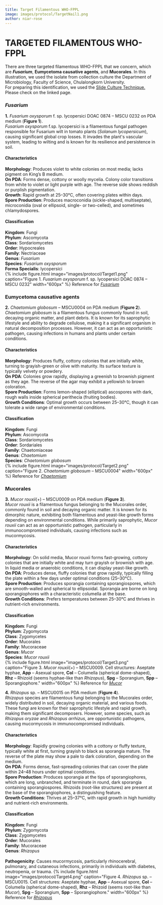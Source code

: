 ```yaml
---
title: Target Filamentous WHO-FPPL
image: images/protocol/TargetNail1.png
author: niar-rose
---
```

# TARGETED FILAMENTOUS WHO-FPPL
There are three targeted filamentous WHO-FPPL that we concern, which are **_Fusarium_**, **Eumycetoma causative agents**, and **Mucorales**. In this illustration, we used the isolate from collection culture the Department of Microbiology, Faculty of Science, Chulalongkorn University. <br> 
For preparing this identification, we used the [Slide Culture Technique.](https://sea-armi.github.io/research/SlideCulture) Please check on the linked page.
### _Fusarium_
**1.** _Fusarium oxysporum_ f. sp. lycopersici DOAC 0874 – MSCU 0232 on PDA medium (**Figure 1**).<br>
_Fusarium oxysporum_ f.sp. lycopersici is a filamentous fungal pathogen responsible for Fusarium wilt in tomato plants (_Solanum lycopersicum_), causing significant global crop losses. It invades the plant's vascular system, leading to wilting and is known for its resilience and persistence in soil.

#### Characteristics
**Morphology**: Produces violet to white colonies on most media; lacks pigment on King’s B medium.<br>
**On PDA**: Forms dense, cottony or woolly mycelia. Colony color transitions from white to violet or light purple with age. The reverse side shows reddish or purplish pigmentation.<br>
**Growth**: Rapid growth at 25–30°C, often covering plates within days.<br>
**Spore Production**: Produces macroconidia (sickle-shaped, multiseptate), microconidia (oval or ellipsoid, single- or two-celled), and sometimes chlamydospores.

#### Classification
**Kingdom**: Fungi<br>
**Phylum**: Ascomycota<br>
**Class**: Sordariomycetes<br>
**Order**: Hypocreales<br>
**Family**: Nectriaceae<br>
**Genus**: _Fusarium_<br>
**Species**: _Fusarium oxysporum_<br>
**Forma Specialis**: lycopersici<br>
{%
  include figure.html
  image="images/protocol/Target1.png"
  caption="Figure 1. _Fusarium oxysporum_ f. sp. lycopersici DOAC 0874 – MSCU 0232"
  width="600px"
%}
Reference for [_Fusarium_](https://www.adelaide.edu.au/mycology/fungal-descriptions-and-antifungal-susceptibility/hyphomycetes-conidial-moulds/fusarium#fusarium-oxysporum-complex)

### Eumycetoma causative agents
**2.** _Chaetomium globosum_ – MSCU0004 on PDA medium (**Figure 2**). <br>
_Chaetomium globosum_ is a filamentous fungus commonly found in soil, decaying organic matter, and plant debris. It is known for its saprophytic lifestyle and ability to degrade cellulose, making it a significant organism in natural decomposition processes. However, it can act as an opportunistic pathogen, causing infections in humans and plants under certain conditions.

#### Characteristics
**Morphology**: Produces fluffy, cottony colonies that are initially white, turning to grayish-green or olive with maturity. Its surface texture is typically velvety or powdery.<br>
**On PDA**: Colonies grow rapidly, displaying a greenish to brownish pigment as they age. The reverse of the agar may exhibit a yellowish to brown coloration.<br>
**Spore Production**: Forms lemon-shaped (elliptical) ascospores with dark, rough walls inside spherical perithecia (fruiting bodies).<br>
**Growth Conditions**: Optimal growth occurs between 25–30°C, though it can tolerate a wide range of environmental conditions.

#### Classification
**Kingdom**: Fungi<br>
**Phylum**: Ascomycota<br>
**Class**: Sordariomycetes<br>
**Order**: Sordariales<br>
**Family**: Chaetomiaceae<br>
**Genus**: _Chaetomium_<br>
**Species**: _Chaetomium globosum_<br>
{%
  include figure.html
  image="images/protocol/Target2.png"
  caption="Figure 2. _Chaetomium globosum_ – MSCU0004"
  width="600px"
%}
Reference for [_Chaetomium_](https://www.adelaide.edu.au/mycology/fungal-descriptions-and-antifungal-susceptibility/ascomycota#chaetomium-spp)

### Mucorales
**3.** _Mucor rouxii_(+) – MSCU0009 on PDA medium (**Figure 3**). <br>
_Mucor rouxii_ is a filamentous fungus belonging to the Mucorales order, commonly found in soil and decaying organic matter. It is known for its dimorphic nature, exhibiting both filamentous and yeast-like growth forms depending on environmental conditions. While primarily saprophytic, _Mucor rouxii_ can act as an opportunistic pathogen, particularly in immunocompromised individuals, causing infections such as mucormycosis.

#### Characteristics
**Morphology**: On solid media, Mucor rouxii forms fast-growing, cottony colonies that are initially white and may turn grayish or brownish with age. In liquid media or anaerobic conditions, it can display yeast-like growth.<br>
**On PDA**: Produces dense, fluffy colonies that grow rapidly, typically filling the plate within a few days under optimal conditions (25–30°C).<br>
**Spore Production**: Produces sporangia containing sporangiospores, which are smooth-walled and spherical to ellipsoidal. Sporangia are borne on long sporangiophores with a characteristic columella at the base.<br>
**Growth Conditions**: Prefers temperatures between 25–30°C and thrives in nutrient-rich environments.

#### Classification
**Kingdom**: Fungi<br>
**Phylum**: Zygomycota<br>
**Class**: Zygomycetes<br>
**Order**: Mucorales<br>
**Family**: Mucoraceae<br>
**Genus**: _Mucor_<br>
**Species**: _Mucor rouxii_<br>
{%
  include figure.html
  image="images/protocol/Target3.png"
  caption="Figure 3. _Mucor rouxii_(+) – MSCU0009. Cell structures: Aseptate hyphae, **App** – Asexual spore, **Col** – Columella (spherical dome-shaped), **Rhz** – Rhizoid (seems hyphae-like than _Rhizopus_), **Spg** – Sporangium, **Spp** – Sporangiophore."
  width="600px"
%}
Reference for [_Mucor_](https://www.adelaide.edu.au/mycology/fungal-descriptions-and-antifungal-susceptibility/zygomycota-pin-moulds/mucor#mucor-ramosissimus)

**4.** _Rhizopus_ sp. – MSCU0015 on PDA medium (**Figure 4**). <br>
_Rhizopus_ species are filamentous fungi belonging to the Mucorales order, widely distributed in soil, decaying organic material, and various foods. These fungi are known for their saprophytic lifestyle and rapid growth, making them significant decomposers. However, some species, such as _Rhizopus oryzae_ and _Rhizopus arrhizus_, are opportunistic pathogens, causing mucormycosis in immunocompromised individuals.

#### Characteristics
**Morphology**: Rapidly growing colonies with a cottony or fluffy texture, typically white at first, turning grayish to black as sporangia mature. The reverse of the plate may show a pale to dark coloration, depending on the medium.<br>
**On PDA**: Forms dense, fast-spreading colonies that can cover the plate within 24–48 hours under optimal conditions.<br>
**Spore Production**: Produces sporangia at the tips of sporangiophores, which are long, unbranched, and terminate in round, dark sporangia containing sporangiospores. Rhizoids (root-like structures) are present at the base of the sporangiophores, a distinguishing feature.<br>
**Growth Conditions**: Thrives at 25–37°C, with rapid growth in high humidity and nutrient-rich environments.

#### Classification
**Kingdom**: Fungi<br>
**Phylum**: Zygomycota<br>
**Class**: Zygomycetes<br>
**Order**: Mucorales<br>
**Family**: Mucoraceae<br>
**Genus**: _Rhizopus_<br>
<br>
**Pathogenicity**: Causes mucormycosis, particularly rhinocerebral, pulmonary, and cutaneous infections, primarily in individuals with diabetes, neutropenia, or trauma.
{%
  include figure.html
  image="images/protocol/Target4.png"
  caption="Figure 4. _Rhizopus_ sp. – MSCU0015. Cell structures: Aseptate hyphae, **App** – Asexual spore, **Col** – Columella (spherical dome-shaped), **Rhz** – Rhizoid (seems root-like than _Mucor_), **Spg** – Sporangium, **Spp** – Sporangiophore."
  width="600px"
%}
Reference for [_Rhizopus_](https://www.adelaide.edu.au/mycology/rhizopus#rhizopus-microsporus)

